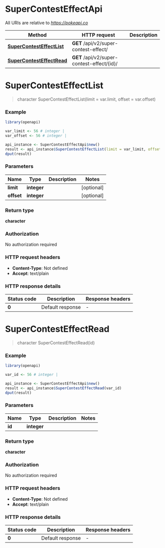 # SuperContestEffectApi

All URIs are relative to *https://pokeapi.co*

Method | HTTP request | Description
------------- | ------------- | -------------
[**SuperContestEffectList**](SuperContestEffectApi.md#SuperContestEffectList) | **GET** /api/v2/super-contest-effect/ | 
[**SuperContestEffectRead**](SuperContestEffectApi.md#SuperContestEffectRead) | **GET** /api/v2/super-contest-effect/{id}/ | 


# **SuperContestEffectList**
> character SuperContestEffectList(limit = var.limit, offset = var.offset)



### Example
```R
library(openapi)

var_limit <- 56 # integer | 
var_offset <- 56 # integer | 

api_instance <- SuperContestEffectApi$new()
result <- api_instance$SuperContestEffectList(limit = var_limit, offset = var_offset)
dput(result)
```

### Parameters

Name | Type | Description  | Notes
------------- | ------------- | ------------- | -------------
 **limit** | **integer**|  | [optional] 
 **offset** | **integer**|  | [optional] 

### Return type

**character**

### Authorization

No authorization required

### HTTP request headers

 - **Content-Type**: Not defined
 - **Accept**: text/plain

### HTTP response details
| Status code | Description | Response headers |
|-------------|-------------|------------------|
| **0** | Default response |  -  |

# **SuperContestEffectRead**
> character SuperContestEffectRead(id)



### Example
```R
library(openapi)

var_id <- 56 # integer | 

api_instance <- SuperContestEffectApi$new()
result <- api_instance$SuperContestEffectRead(var_id)
dput(result)
```

### Parameters

Name | Type | Description  | Notes
------------- | ------------- | ------------- | -------------
 **id** | **integer**|  | 

### Return type

**character**

### Authorization

No authorization required

### HTTP request headers

 - **Content-Type**: Not defined
 - **Accept**: text/plain

### HTTP response details
| Status code | Description | Response headers |
|-------------|-------------|------------------|
| **0** | Default response |  -  |

